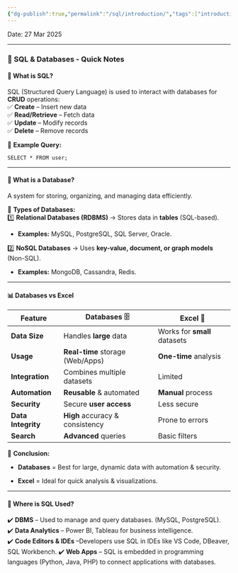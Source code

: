 ```yaml
---
{"dg-publish":true,"permalink":"/sql/introduction/","tags":["introduction","types","uses"]}
---
```


Date: 27 Mar 2025

---

### **🚀 SQL & Databases - Quick Notes**

#### **🔹 What is SQL?**

SQL (Structured Query Language) is used to interact with databases for **CRUD** operations:  
✅ **Create** – Insert new data  
✅ **Read/Retrieve** – Fetch data  
✅ **Update** – Modify records  
✅ **Delete** – Remove records

📝 **Example Query:**

`SELECT * FROM user;`

---

#### **🔹 What is a Database?**

A system for storing, organizing, and managing data efficiently.

📌 **Types of Databases:**  
1️⃣ **Relational Databases (RDBMS)** → Stores data in **tables** (SQL-based).
- **Examples:** MySQL, PostgreSQL, SQL Server, Oracle. 

2️⃣ **NoSQL Databases** → Uses **key-value, document, or graph models** (Non-SQL).
- **Examples:** MongoDB, Cassandra, Redis.
    

---

#### **📊 Databases vs Excel**

|Feature|**Databases** 🗄️|**Excel** 📑|
|---|---|---|
|**Data Size**|Handles **large** data|Works for **small** datasets|
|**Usage**|**Real-time** storage (Web/Apps)|**One-time** analysis|
|**Integration**|Combines multiple datasets|Limited|
|**Automation**|**Reusable** & automated|**Manual** process|
|**Security**|Secure **user access**|Less secure|
|**Data Integrity**|**High** accuracy & consistency|Prone to errors|
|**Search**|**Advanced** queries|Basic filters|

🚀 **Conclusion:**

- **Databases** = Best for large, dynamic data with automation & security.
    
- **Excel** = Ideal for quick analysis & visualizations.
    

---

#### **🔹 Where is SQL Used?**

✔️ **DBMS** – Used to manage and query databases. (MySQL, PostgreSQL).  
✔️ **Data Analytics** – Power BI, Tableau for business intelligence.  
✔️ **Code Editors & IDEs** –Developers use SQL in IDEs like VS Code, DBeaver, SQL Workbench.
✔️ **Web Apps** – SQL is embedded in programming languages (Python, Java, PHP) to connect applications with databases.

